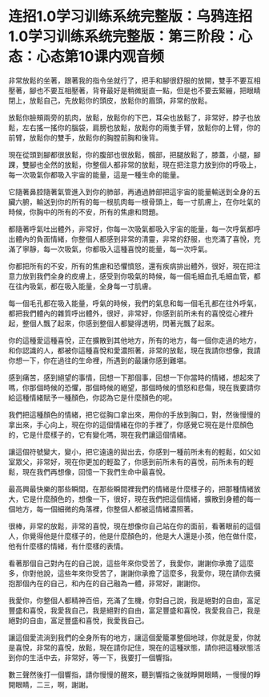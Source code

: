 # 连招1.0学习训练系统完整版：乌鸦连招1.0学习训练系统完整版：第三阶段：心态：心态第10课内观音频

非常放鬆的坐著，跟著我的指令坐就行了，把手和腳很舒服的放開，雙手不要互相壓著，腳也不要互相壓著，背脊最好是稍微挺直一點，但是也不要去緊繃，把眼睛閉上，放鬆自己，先放鬆你的頭皮，放鬆你的眉頭，非常的放鬆。

放鬆你臉頰兩旁的肌肉，放鬆，放鬆你的下巴，耳朵也放鬆了，非常好，脖子也放鬆，左右搖一搖你的腦袋，肩膀也放鬆，放鬆你的兩隻手臂，放鬆你的上臂，你的前臂，放鬆你的雙手，放鬆你的胸膛前胸和後背。

現在從頭到腳都很放鬆，你的腹部也很放鬆，髖部，把腿放鬆了，膝蓋，小腿，腳踝，雙腳也全然的放鬆，你整個人都非常的放鬆，現在把注意力放到你的呼吸上，每一次吸氣你都吸入宇宙的能量，這是一種生命的能量。

它隨著鼻腔隨著氣管進入到你的肺部，再通過肺部把這宇宙的能量輸送到全身的五臟六腑，輸送到你的所有的每一根肌肉每一根骨頭上，每一寸肌膚上，在你吐氣的時候，你胸中的所有的不安，所有的焦慮和問題。

都隨著呼氣吐出體外，非常好，你每一次吸氣都吸入宇宙的能量，每一次呼氣都呼出體內的負面情緒，你整個人都感到非常的清靈，非常的舒服，也充滿了喜悅，充滿了寧靜，每一次吸氣，你都吸入這種喜悅的能量，每一次呼氣。

你都把所有的不安，所有的焦慮和恐懼憤怒，還有疾病排出體外，很好，現在把注意力放到我們全身的皮膚上，感受到你吸氣的時候，每一個毛細血孔毛細血管，都在往內吸氣，都在吸入能量，全身每一寸肌膚。

每一個毛孔都在吸入能量，呼氣的時候，我們的氣息和每一個毛孔都在往外呼氣，都把我們體內的雜質呼出體外，很好，非常好，你感到前所未有的喜悅從心裡升起，整個人飄了起來，你感到整個人都變得透明，閃著光飄了起來。

你的這種愛這種喜悅，正在擴散到其他地方，所有的地方，每一個你走過的地方，和你認識的人，都被你這種喜悅和愛濃照著，非常的放鬆，現在我請你想像，我請你想一下，你在過往的生命裡，所遇到的最讓你感到難堪。

感到痛苦，感到絕望的事情，回想一下那個事，回想一下你當時的情緒，想起來了嗎，你那個時候的恐懼，那個時候的絕望，那個時候的憤怒和悲傷，現在我要請你給這種情緒賦予一種顏色，你認為它是什麼顏色的呢。

我們把這種顏色的情緒，把它從胸口拿出來，用你的手放到胸口，對，然後慢慢的拿出來，手心向上，現在你的這個情緒在你的手裡了，你感覺它現在是什麼顏色的，它是什麼樣子的，它有變化嗎，現在我們讓這個情緒。

讓這個符號變大，變小，把它遠遠的拋出去，你感到一種前所未有的輕鬆，如父如室眾父，非常好，現在你更加的輕盈了，你感到前所未有的喜悅，前所未有的輕鬆，現在我們再想像，回憶一下我們生命中最喜悅。

最高興最快樂的那些瞬間，在那些瞬間裡我們的情緒是什麼樣子的，把那種情緒放大，它是什麼顏色的，想像一下，很好，現在我們把這個情緒，擴散到身體的每一個地方，每一個細微的角落裡，你整個人都被這情緒濃照著。

很棒，非常的放鬆，非常的喜悅，現在想像你自己站在你的面前，看著眼前的這個人，你覺得他是什麼樣子的，他是什麼顏色的，他是大人還是小孩，他在做什麼，他有什麼樣的情緒，有什麼樣的表情。

看著那個自己對內在的自己說，這些年來你受苦了，我愛你，謝謝你承擔了這麼多，你對他說，這些年來你受苦了，謝謝你承擔了這麼多，我愛你，現在請你去擁抱那個內在的自己，和內在的自己融為一體，非常好，謝謝你。

我愛你，你整個人都精神百倍，充滿了生機，你對自己說，我是絕對的自由，富足豐盛和喜悅，我愛我自己，我是絕對的自由，富足豐盛和喜悅，我愛我自己，我是絕對的自由，富足豐盛和喜悅，我愛我自己。

讓這個愛流淌到我們的全身所有的地方，讓這個愛籠罩整個地球，你就是愛，你就是喜悅，非常的喜悅，放鬆，現在請你記住，現在的這種狀態，請你把這種狀態活到你的生活中去，非常好，等一下，我要打一個響指。

數三聲然後打一個響指，請你慢慢的醒來，聽到響指之後就睜開眼睛，一慢慢的睜開眼睛，二三，啊，謝謝。